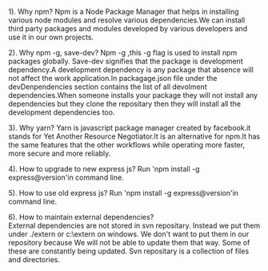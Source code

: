 1). Why npm?
      Npm  is a Node Package Manager that helps in installing various node modules and resolve various dependencies.We can install third party packages and modules developed by various developers and use it in our own projects.

2). Why npm -g, save-dev?
      Npm -g ,this -g flag is used to install npm packages globally.
      Save-dev signifies that the package is development dependency.A development dependency is any package that absence will not affect the work application.In packagage.json file under the devDenpendencies section contains the list of all devolment dependencies.When someone installs your package they will not install any dependencies but they clone the repositary then they will install all the development dependencies too.

3). Why yarn?
      Yarn is  javascript package manager created by facebook.it stands for Yet Another Resource Negotiator.It is an alternative for npm.It has the same features that the other workflows while operating more faster, more secure and more reliably.

4). How  to upgrade to new express js?
      Run  'npm install -g express@version'in command line.

5). How to use old express js?
      Run  'npm install -g express@version'in command line.

6). How to maintain external dependencies?    
      External dependencies are not stored in svn repositary. Instead we put them under ./extern or c:\extern on windows. We don't want to put them in our repository because We will not be able to update them that way. Some of these are constantly being updated.
           Svn repositary is a collection of files and directories.
           
                   